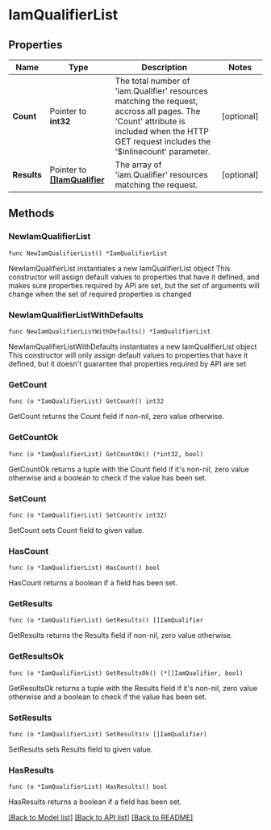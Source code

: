 # IamQualifierList

## Properties

Name | Type | Description | Notes
------------ | ------------- | ------------- | -------------
**Count** | Pointer to **int32** | The total number of &#39;iam.Qualifier&#39; resources matching the request, accross all pages. The &#39;Count&#39; attribute is included when the HTTP GET request includes the &#39;$inlinecount&#39; parameter. | [optional] 
**Results** | Pointer to [**[]IamQualifier**](iam.Qualifier.md) | The array of &#39;iam.Qualifier&#39; resources matching the request. | [optional] 

## Methods

### NewIamQualifierList

`func NewIamQualifierList() *IamQualifierList`

NewIamQualifierList instantiates a new IamQualifierList object
This constructor will assign default values to properties that have it defined,
and makes sure properties required by API are set, but the set of arguments
will change when the set of required properties is changed

### NewIamQualifierListWithDefaults

`func NewIamQualifierListWithDefaults() *IamQualifierList`

NewIamQualifierListWithDefaults instantiates a new IamQualifierList object
This constructor will only assign default values to properties that have it defined,
but it doesn't guarantee that properties required by API are set

### GetCount

`func (o *IamQualifierList) GetCount() int32`

GetCount returns the Count field if non-nil, zero value otherwise.

### GetCountOk

`func (o *IamQualifierList) GetCountOk() (*int32, bool)`

GetCountOk returns a tuple with the Count field if it's non-nil, zero value otherwise
and a boolean to check if the value has been set.

### SetCount

`func (o *IamQualifierList) SetCount(v int32)`

SetCount sets Count field to given value.

### HasCount

`func (o *IamQualifierList) HasCount() bool`

HasCount returns a boolean if a field has been set.

### GetResults

`func (o *IamQualifierList) GetResults() []IamQualifier`

GetResults returns the Results field if non-nil, zero value otherwise.

### GetResultsOk

`func (o *IamQualifierList) GetResultsOk() (*[]IamQualifier, bool)`

GetResultsOk returns a tuple with the Results field if it's non-nil, zero value otherwise
and a boolean to check if the value has been set.

### SetResults

`func (o *IamQualifierList) SetResults(v []IamQualifier)`

SetResults sets Results field to given value.

### HasResults

`func (o *IamQualifierList) HasResults() bool`

HasResults returns a boolean if a field has been set.


[[Back to Model list]](../README.md#documentation-for-models) [[Back to API list]](../README.md#documentation-for-api-endpoints) [[Back to README]](../README.md)


